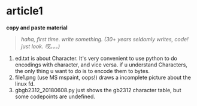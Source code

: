 # article1
**copy and paste material**

>*haha, first time. write something. (30+ years seldomly writes, code! just look. 哎。。。)*

1. ed.txt is about Character. It's very convenient to use python to do encodings with character, and vice versa.
if u understand Characters, the only thing u want to do is to encode them to bytes.
2. file1.png (use MS mspaint, oops!) draws a incomplete picture about the linux fd.
3. gbgb2312_20180608.py just shows the gb2312 character table, but some codepoints are undefined. 
